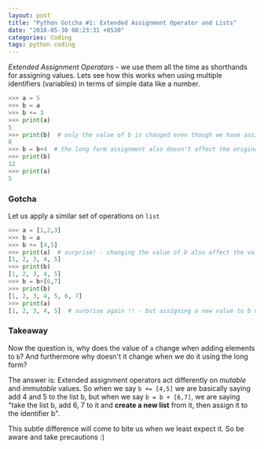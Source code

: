 ```yaml
---
layout: post
title: "Python Gotcha #1: Extended Assignment Operator and Lists"
date: "2018-05-30 08:23:31 +0530"
categories: Coding
tags: python coding
---
```


*Extended Assignment Operators* - we use them all the time as shorthands for assigning values.
Lets see how this works when using multiple identifiers (variables) in terms of simple data like a number.

```python
>>> a = 5
>>> b = a
>>> b += 3
>>> print(a)
5
>>> print(b)  # only the value of b is changed even though we have assigned a to b
8
>>> b = b+4  # the long form assignment also doesn't affect the original a
>>> print(b)
12
>>> print(a)  
5
```

### Gotcha

Let us apply a similar set of operations on `list`

```python
>>> a = [1,2,3]
>>> b = a
>>> b += [4,5]
>>> print(a)  # surprise! - changing the value of b also affect the value of a
[1, 2, 3, 4, 5]
>>> print(b)
[1, 2, 3, 4, 5]
>>> b = b+[6,7]
>>> print(b)
[1, 2, 3, 4, 5, 6, 7]
>>> print(a)
[1, 2, 3, 4, 5]  # surprise again !! - but assigning a new value to b doesn't
```

### Takeaway

Now the question is, why does the value of `a` change when adding elements to `b`?
And furthermore why doesn't it change when we do it using the long form?

The answer is: Extended assignment operators act differently on *mutable* and *immutable* values.
So when we say `b += [4,5]` we are basically saying add 4 and 5 to the list b, but when we say
`b = b + [6,7]`, we are saying "take the list b, add 6, 7 to it and **create a new list** from it, then assign it to the identifier b".

This subtle difference will come to bite us when we least expect it. So be aware and take precautions :)
